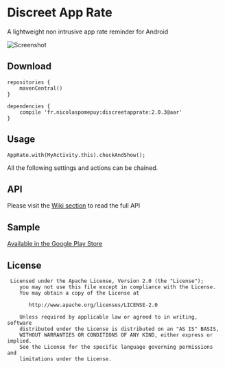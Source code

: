 Discreet App Rate
============

A lightweight non intrusive app rate reminder for Android

![Screenshot][1]

## Download

```
repositories {
    mavenCentral()
}

dependencies {
    compile 'fr.nicolaspomepuy:discreetapprate:2.0.3@aar'
}
```

## Usage

```
AppRate.with(MyActivity.this).checkAndShow();
```

All the following settings and actions can be chained.

## API

Please visit the [Wiki section](https://github.com/PomepuyN/discreet-app-rate/wiki) to read the full API

## Sample

[Available in the Google Play Store](https://play.google.com/store/apps/details?id=com.npi.discreetapprate.sample)

## License

```
 Licensed under the Apache License, Version 2.0 (the "License");
    you may not use this file except in compliance with the License.
    You may obtain a copy of the License at

       http://www.apache.org/licenses/LICENSE-2.0

    Unless required by applicable law or agreed to in writing, software
    distributed under the License is distributed on an "AS IS" BASIS,
    WITHOUT WARRANTIES OR CONDITIONS OF ANY KIND, either express or implied.
    See the License for the specific language governing permissions and
    limitations under the License.
```


[1]: http://nicolaspomepuy.fr/wp-content/uploads/2014/03/screenshot.png
